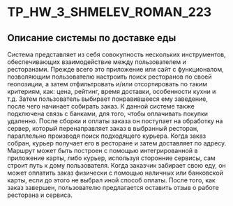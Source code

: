 # TP_HW_3_SHMELEV_ROMAN_223
## Описание системы по доставке еды
Система представляет из себя совокупность нескольких инструментов, обеспечивающих взаимодействие между пользователем и ресторанами. Прежде всего это приложение или сайт с функционалом, позволяющим пользователю настроить поиск ресторанов по своей геопозиции, а затем отфильтровать и/или отсортировать по таким критериям, как: цена, рейтинг, время доставки, особенности кухни и т.д. Затем пользователь выбирает понравившееся ему заведение, после чего начинает собирать заказ. К данной системе также подключена связь с банками, для того, чтобы оплачивать покупки удаленно. После сборки и оплаты заказа он поступает на обработку на сервер, который перенаправляет заказ в выбранный ресторан, параллельно производя поиск подходящего курьера. Когда заказ собран, курьер получает его в ресторане и затем доставляет по адресу. Маршрут может быть построен с помощью интегрированной в приложение карты, либо курьер, используя сторонние сервисы, сам строит путь к дому пользователя. Когда заказчик забирает свою еду, он может оплатить заказ физически с помощью наличных или банковской карты, если до этого не выбрал иной способ оплаты. После того, как заказ завершен, пользователю предлагается оставить отзыв о работе ресторана и сервиса.
